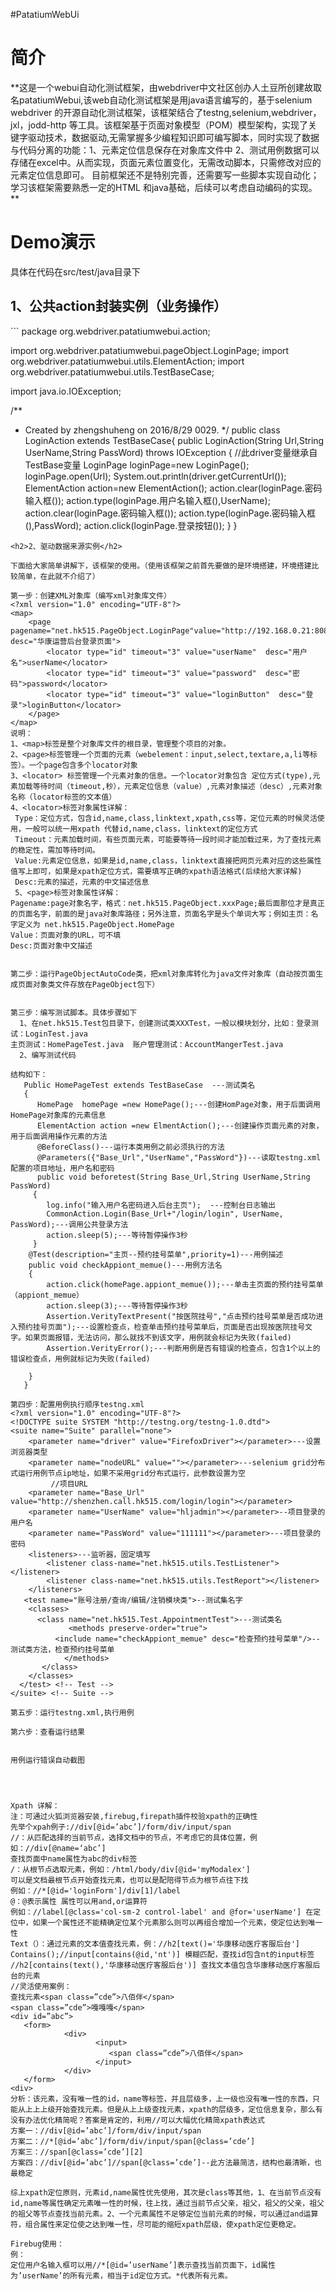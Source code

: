 #PatatiumWebUi
<h1>简介</h1>
 **这是一个webui自动化测试框架，由<a>webdriver中文社区</a>创办人土豆所创建故取名patatiumWebui,该web自动化测试框架是用java语言编写的，基于selenium webdriver 的开源自动化测试框架，该框架结合了testng,selenium,webdriver，jxl，jodd-http 等工具。该框架基于页面对象模型（POM）模型架构，实现了关键字驱动技术，数据驱动,无需掌握多少编程知识即可编写脚本，同时实现了数据与代码分离的功能：1、元素定位信息保存在对象库文件中 2、测试用例数据可以存储在excel中。从而实现，页面元素位置变化，无需改动脚本，只需修改对应的元素定位信息即可。
目前框架还不是特别完善，还需要写一些脚本实现自动化；学习该框架需要熟悉一定的HTML 和java基础，后续可以考虑自动编码的实现。**

<h1>Demo演示</h1>
<p>具体在代码在src/test/java目录下</p>
<h2>1、公共action封装实例（业务操作）</h2>
```
package org.webdriver.patatiumwebui.action;

import org.webdriver.patatiumwebui.pageObject.LoginPage;
import org.webdriver.patatiumwebui.utils.ElementAction;
import org.webdriver.patatiumwebui.utils.TestBaseCase;

import java.io.IOException;

/**
 * Created by zhengshuheng on 2016/8/29 0029.
 */
public class LoginAction extends TestBaseCase{
    public LoginAction(String Url,String UserName,String PassWord) throws IOException
    {
        //此driver变量继承自TestBase变量
        LoginPage loginPage=new LoginPage();
        loginPage.open(Url);
        System.out.println(driver.getCurrentUrl());
        ElementAction action=new ElementAction();
        action.clear(loginPage.密码输入框());
        action.type(loginPage.用户名输入框(),UserName);
        action.clear(loginPage.密码输入框());
        action.type(loginPage.密码输入框(),PassWord);
        action.click(loginPage.登录按钮());
    }
}

```
<h2>2、驱动数据来源实例</h2>

下面给大家简单讲解下，该框架的使用。（使用该框架之前首先要做的是环境搭建，环境搭建比较简单，在此就不介绍了）

第一步：创建XML对象库（编写xml对象库文件）
<?xml version="1.0" encoding="UTF-8"?>
<map>	
	<page pagename="net.hk515.PageObject.LoginPage"value="http://192.168.0.21:8086/User/Login" desc="华康运营后台登录页面">
		<locator type="id" timeout="3" value="userName"  desc="用户名">userName</locator>
		<locator type="id" timeout="3" value="password"  desc="密码">password</locator>
		<locator type="id" timeout="3" value="loginButton"  desc="登录">loginButton</locator>
	</page>
</map>
说明：
1、<map>标签是整个对象库文件的根目录，管理整个项目的对象。
2、<page>标签管理一个页面的元素（webelement：input,select,textare,a,li等标签）。一个page包含多个locator对象
3、<locator> 标签管理一个元素对象的信息。一个locator对象包含 定位方式(type),元素加载等待时间（timeout,秒），元素定位信息（value）,元素对象描述（desc）,元素对象名称（locator标签的文本值）
4、<locator>标签对象属性详解：
 Type：定位方式，包含id,name,class,linktext,xpath,css等，定位元素的时候灵活使用，一般可以统一用xpath 代替id,name,class，linktext的定位方式
 Timeout：元素加载时间，有些页面元素，可能要等待一段时间才能加载过来，为了查找元素的稳定性，需加等待时间。
 Value:元素定位信息，如果是id,name,class，linktext直接把网页元素对应的这些属性值写上即可，如果是xpath定位方式，需要填写正确的xpath语法格式(后续给大家详解)
 Desc:元素的描述，元素的中文描述信息
 5、<page>标签对象属性详解：
Pagename:page对象名字，格式：net.hk515.PageObject.xxxPage;最后面那位才是真正的页面名字，前面的是java对象库路径；另外注意，页面名字是头个单词大写；例如主页：名字定义为 net.hk515.PageObject.HomePage
Value：页面对象的URL，可不填
Desc:页面对象中文描述


第二步：运行PageObjectAutoCode类，把xml对象库转化为java文件对象库（自动按页面生成页面对象类文件存放在PageObject包下）


第三步：编写测试脚本。具体步骤如下
  1、在net.hk515.Test包目录下，创建测试类XXXTest，一般以模块划分，比如：登录测试：LoginTest.java
主页测试：HomePageTest.java  账户管理测试：AccountMangerTest.java
  2、编写测试代码
 
结构如下：
   Public HomePageTest extends TestBaseCase  ---测试类名
   {
      HomePage  homePage =new HomePage();---创建HomPage对象，用于后面调用HomePage对象库的元素信息
      ElementAction action =new ElmentAction();---创建操作页面元素的对象，用于后面调用操作元素的方法
      @BeforeClass()---运行本类用例之前必须执行的方法
	  @Parameters({"Base_Url","UserName","PassWord"})---读取testng.xml配置的项目地址，用户名和密码
	  public void beforetest(String Base_Url,String UserName,String PassWord)
	 {
		log.info("输入用户名密码进入后台主页");	---控制台日志输出	
		CommonAction.Login(Base_Url+"/login/login", UserName, PassWord);---调用公共登录方法
		action.sleep(5);---等待暂停操作3秒
	 }
    @Test(description="主页--预约挂号菜单",priority=1)---用例描述
	public void checkAppiont_memue()---用例方法名
	{
		action.click(homePage.appiont_memue());---单击主页面的预约挂号菜单（appiont_memue）
		action.sleep(3);---等待暂停操作3秒
		Assertion.VerityTextPresent("按医院挂号","点击预约挂号菜单是否成功进入预约挂号页面");---设置检查点，检查单击预约挂号菜单后，页面是否出现按医院挂号文字。如果页面报错，无法访问，那么就找不到该文字，用例就会标记为失败(failed)
		Assertion.VerityError();---判断用例是否有错误的检查点，包含1个以上的错误检查点，用例就标记为失败(failed)
		
	}
   }

第四步：配置用例执行顺序testng.xml
<?xml version="1.0" encoding="UTF-8"?>
<!DOCTYPE suite SYSTEM "http://testng.org/testng-1.0.dtd">
<suite name="Suite" parallel="none">
	<parameter name="driver" value="FirefoxDriver"></parameter>---设置浏览器类型
	<parameter name="nodeURL" value=""></parameter>---selenium grid分布式运行用例节点ip地址，如果不采用grid分布式运行，此参数设置为空
         //项目URL
	<parameter name="Base_Url" value="http://shenzhen.call.hk515.com/login/login"></parameter>
	<parameter name="UserName" value="hljadmin"></parameter>--项目登录的用户名
	<parameter name="PassWord" value="111111"></parameter>---项目登录的密码
	<listeners>---监听器，固定填写
        <listener class-name="net.hk515.utils.TestListener"></listener>
        <listener class-name="net.hk515.utils.TestReport"></listener>
    </listeners>
   <test name="账号注册/查询/编辑/注销模块类">--测试集名字
    <classes>
      <class name="net.hk515.Test.AppointmentTest">---测试类名
      	     <methods preserve-order="true">
      	  <include name="checkAppiont_memue" desc="检查预约挂号菜单"/>--测试类方法，检查预约挂号菜单
            </methods>
       </class>
    </classes>
  </test> <!-- Test -->  
</suite> <!-- Suite -->

第五步：运行testng.xml,执行用例

第六步：查看运行结果


用例运行错误自动截图




Xpath 详解：
注：可通过火狐浏览器安装,firebug,firepath插件校验xpath的正确性
先举个xpah例子://div[@id=’abc’]/form/div/input/span
//：从匹配选择的当前节点，选择文档中的节点，不考虑它的具体位置，例如：//div[@name=‘abc’]
查找页面中name属性为abc的div标签
/：从根节点选取元素，例如：/html/body/div[@id='myModalex'] 
可以是文档最根节点开始查找元素，也可以是配陪得节点为根节点往下找
例如：//*[@id='loginForm']/div[1]/label
@：@表示属性 属性可以用and,or运算符
例如：//label[@class='col-sm-2 control-label' and @for='userName'] 在定位中，如果一个属性还不能精确定位某个元素那么则可以再组合增加一个元素，使定位达到唯一性
Text（）：通过元素的文本值查找元素，例：//h2[text()='华康移动医疗客服后台']
Contains();//input[contains(@id,'nt')] 模糊匹配，查找id包含nt的input标签
//h2[contains(text(),'华康移动医疗客服后台')] 查找文本值包含华康移动医疗客服后台的元素
//灵活使用案例：
查找元素<span class=”cde”>八佰伴</span>
<span class=”cde”>嘎嘎嘎</span>
<div id=”abc”>
   <form>
            <div>
                   <input>
                      <span class=”cde”>八佰伴</span>
                   </input>
            </div>
   </form>
<div>
分析：该元素，没有唯一性的id，name等标签，并且层级多，上一级也没有唯一性的东西，只能从上上上级开始查找元素。但是从上上级查找元素，xpath的层级多，定位信息复杂，那么有没有办法优化精简呢？答案是肯定的，利用//可以大幅优化精简xpath表达式
方案一：//div[@id=’abc’]/form/div/input/span
方案二：//*[@id=’abc’]/form/div/input/span[@class=’cde’]
方案三：//span[@class=’cde’][2]
方案四：//div[@id=’abc’]//span[@class=’cde’]--此方法最简洁，结构也最清晰，也最稳定

综上xpath定位原则，元素id,name属性优先使用，其次是class等其他，1、在当前节点没有id,name等属性确定元素唯一性的时候，往上找，通过当前节点父亲，祖父，祖父的父亲，祖父的祖父等节点查找当前元素。2、一个元素属性不足够定位当前元素的时候，可以通过and运算符，组合属性来定位使之达到唯一性，尽可能的缩短xpath层级，使xpath定位更稳定。

Firebug使用：
例：
定位用户名输入框可以用//*[@id=’userName’]表示查找当前页面下，id属性为’userName’的所有元素，相当于id定位方式。*代表所有元素。